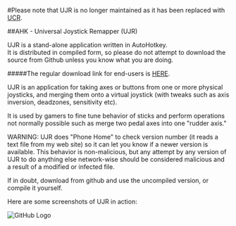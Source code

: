 #Please note that UJR is no longer maintained as it has been replaced with [UCR](https://github.com/evilC/UCR).  

##AHK - Universal Joystick Remapper (UJR)

UJR is a stand-alone application written in AutoHotkey.   
It is distributed in compiled form, so please do not attempt to download the source from Github unless you know what you are doing.

#####The regular download link for end-users is [HERE]( http://evilc.com/proj/ujr).

UJR is an application for taking axes or buttons from one or more physical joysticks, and merging them onto a virtual joystick (with tweaks such as axis inversion, deadzones, sensitivity etc).

It is used by gamers to fine tune behavior of sticks and perform operations not normally possible such as merge two pedal axes into one "rudder axis."

WARNING: UJR does "Phone Home" to check version number (it reads a text file from my web site) so it can let you know if a newer version is available. This behavior is non-malicious, but any attempt by any version of UJR to do anything else network-wise should be considered malicious and a result of a modified or infected file.

If in doubt, download from github and use the uncompiled version, or compile it yourself.

Here are some screenshots of UJR in action:

![GitHub Logo](http://evilc.com/files/ahk/vjoy/ujr.png)
